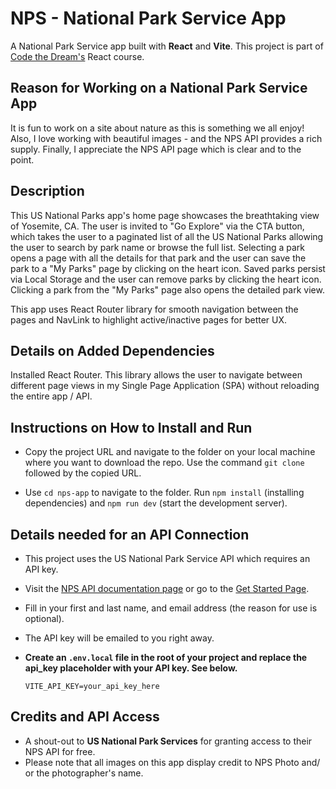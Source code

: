 # NPS - National Park Service App

A National Park Service app built with **React** and **Vite**. This project is part of [Code the Dream's](https://codethedream.org/) React course.

## Reason for Working on a National Park Service App

It is fun to work on a site about nature as this is something we all enjoy! Also, I love working with beautiful images - and the NPS API provides a rich supply. Finally, I appreciate the NPS API page which is clear and to the point.

## Description

This US National Parks app's home page showcases the breathtaking view of Yosemite, CA. The user is invited to "Go Explore" via the CTA button, which takes the user to a paginated list of all the US National Parks allowing the user to search by park name or browse the full list. Selecting a park opens a page with all the details for that park and the user can save the park to a "My Parks" page by clicking on the heart icon. Saved parks persist via Local Storage and the user can remove parks by clicking the heart icon. Clicking a park from the "My Parks" page also opens the detailed park view.

This app uses React Router library for smooth navigation between the pages and NavLink to highlight active/inactive pages for better UX.

## Details on Added Dependencies

Installed React Router. This library allows the user to navigate between different page views in my Single Page Application (SPA) without reloading the entire app / API.

## Instructions on How to Install and Run

- Copy the project URL and navigate to the folder on your local machine where you want to download the repo. Use the command `git clone` followed by the copied URL.

- Use `cd nps-app` to navigate to the folder. Run `npm install` (installing dependencies) and `npm run dev` (start the development server).

## Details needed for an API Connection

- This project uses the US National Park Service API which requires an API key.
- Visit the [NPS API documentation page](https://www.nps.gov/subjects/developer/api-documentation.htm) or go to the [Get Started Page](https://www.nps.gov/subjects/developer/get-started.htm).
- Fill in your first and last name, and email address (the reason for use is optional).
- The API key will be emailed to you right away.
- **Create an `.env.local` file in the root of your project and replace the api_key placeholder with your API key. See below.**

  ```env
  VITE_API_KEY=your_api_key_here
  ```

## Credits and API Access

- A shout-out to **US National Park Services** for granting access to their NPS API for free.
- Please note that all images on this app display credit to NPS Photo and/ or the photographer's name.
